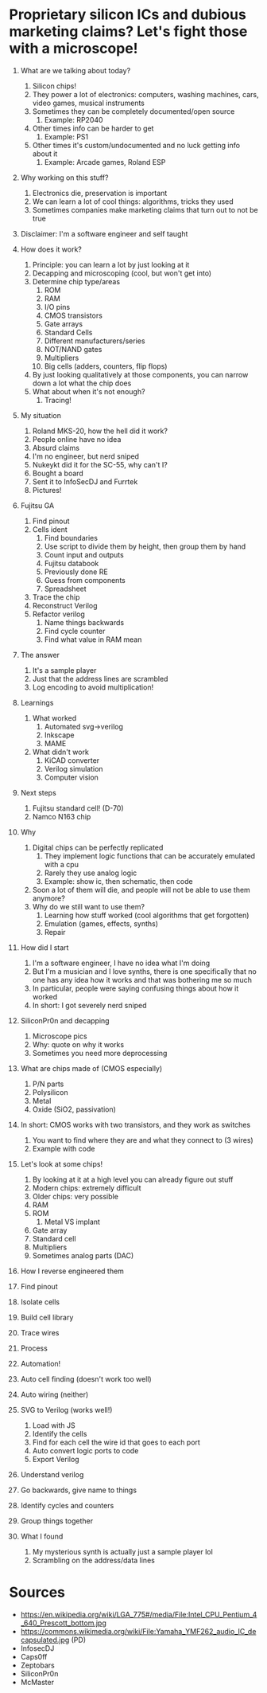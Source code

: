 # Proprietary silicon ICs and dubious marketing claims? Let's fight those with a microscope!


1. What are we talking about today?
   1. Silicon chips!
   2. They power a lot of electronics: computers, washing machines, cars, video games, musical instruments
   3. Sometimes they can be completely documented/open source
      1. Example: RP2040
   4. Other times info can be harder to get
      1. Example: PS1
   5. Other times it's custom/undocumented and no luck getting info about it
      1. Example: Arcade games, Roland ESP
2. Why working on this stuff?
   1. Electronics die, preservation is important
   2. We can learn a lot of cool things: algorithms, tricks they used
   3. Sometimes companies make marketing claims that turn out to not be true
3. Disclaimer: I'm a software engineer and self taught
4. How does it work?
   1. Principle: you can learn a lot by just looking at it
   2. Decapping and microscoping (cool, but won't get into)
   3. Determine chip type/areas
      1. ROM
      2. RAM
      3. I/O pins
      4. CMOS transistors
      5. Gate arrays
      6. Standard Cells
      7. Different manufacturers/series
      8. NOT/NAND gates
      9. Multipliers
      10. Big cells (adders, counters, flip flops)
   4. By just looking qualitatively at those components, you can narrow down a lot what the chip does
   5. What about when it's not enough?
      1. Tracing!
5. My situation
   1. Roland MKS-20, how the hell did it work?
   2. People online have no idea
   3. Absurd claims
   4. I'm no engineer, but nerd sniped
   5. Nukeykt did it for the SC-55, why can't I?
   6. Bought a board
   7. Sent it to InfoSecDJ and Furrtek
   8. Pictures!
6. Fujitsu GA
   1. Find pinout
   2. Cells ident
      1. Find boundaries
      2. Use script to divide them by height, then group them by hand
      3. Count input and outputs
      4. Fujitsu databook
      5. Previously done RE
      6. Guess from components
      7. Spreadsheet
   3. Trace the chip
   4. Reconstruct Verilog
   5. Refactor verilog
      1. Name things backwards
      2. Find cycle counter
      3. Find what value in RAM mean
7. The answer
   1. It's a sample player
   2. Just that the address lines are scrambled
   3. Log encoding to avoid multiplication!
8. Learnings
   1. What worked
      1. Automated svg->verilog
      2. Inkscape
      3. MAME
   2. What didn't work
      1. KiCAD converter
      2. Verilog simulation
      3. Computer vision
9. Next steps
   1.  Fujitsu standard cell! (D-70)
   2.  Namco N163 chip



1. Why
   1. Digital chips can be perfectly replicated
      1. They implement logic functions that can be accurately emulated with a cpu
      2. Rarely they use analog logic
      3. Example: show ic, then schematic, then code
   2. Soon a lot of them will die, and people will not be able to use them anymore?
   3. Why do we still want to use them?
      1. Learning how stuff worked (cool algorithms that get forgotten)
      2. Emulation (games, effects, synths)
      3. Repair
2. How did I start
   1. I'm a software engineer, I have no idea what I'm doing
   2. But I'm a musician and I love synths, there is one specifically that no one has any idea how it works and that was bothering me so much
   3. In particular, people were saying confusing things about how it worked
   4. In short: I got severely nerd sniped
3. SiliconPr0n and decapping
   1. Microscope pics
   2. Why: quote on why it works
   3. Sometimes you need more deprocessing
4. What are chips made of (CMOS especially)
   1. P/N parts
   2. Polysilicon
   3. Metal
   4. Oxide (SiO2, passivation)
5. In short: CMOS works with two transistors, and they work as switches
   1. You want to find where they are and what they connect to (3 wires)
   2. Example with code
6. Let's look at some chips!
   1. By looking at it at a high level you can already figure out stuff
   2. Modern chips: extremely difficult
   3. Older chips: very possible
   4. RAM
   5. ROM
      1. Metal VS implant
   6. Gate array
   7. Standard cell
   8. Multipliers
   9. Sometimes analog parts (DAC)
7.  How I reverse engineered them
   1. Find pinout
   2. Isolate cells
   3. Build cell library
   4. Trace wires
   5. Process
8.  Automation!
   1. Auto cell finding (doesn't work too well)
   2. Auto wiring (neither)
   3. SVG to Verilog (works well!)
      1. Load with JS
      2. Identify the cells
      3. Find for each cell the wire id that goes to each port
      4. Auto convert logic ports to code
      5. Export Verilog
9.  Understand verilog
   1.  Go backwards, give name to things
   2.  Identify cycles and counters
   3.  Group things together
10. What I found
    1.  My mysterious synth is actually just a sample player lol
    2.  Scrambling on the address/data lines



# Sources
- https://en.wikipedia.org/wiki/LGA_775#/media/File:Intel_CPU_Pentium_4_640_Prescott_bottom.jpg
- https://commons.wikimedia.org/wiki/File:Yamaha_YMF262_audio_IC_decapsulated.jpg (PD)
- InfosecDJ
- Caps0ff
- Zeptobars
- SiliconPr0n
- McMaster
